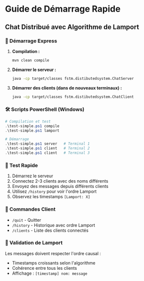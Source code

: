 # Guide de Démarrage Rapide

## Chat Distribué avec Algorithme de Lamport

### 🚀 Démarrage Express

1. **Compilation :**
   ```bash
   mvn clean compile
   ```

2. **Démarrer le serveur :**
   ```bash
   java -cp target/classes fstm.distibutedsystem.ChatServer
   ```

3. **Démarrer des clients (dans de nouveaux terminaux) :**
   ```bash
   java -cp target/classes fstm.distibutedsystem.ChatClient
   ```

### 🛠️ Scripts PowerShell (Windows)

```powershell
# Compilation et test
.\test-simple.ps1 compile
.\test-simple.ps1 lamport

# Démarrage
.\test-simple.ps1 server   # Terminal 1
.\test-simple.ps1 client   # Terminal 2
.\test-simple.ps1 client   # Terminal 3
```

### 📝 Test Rapide

1. Démarrez le serveur
2. Connectez 2-3 clients avec des noms différents
3. Envoyez des messages depuis différents clients
4. Utilisez `/history` pour voir l'ordre Lamport
5. Observez les timestamps `[Lamport: X]`

### 🎯 Commandes Client

- `/quit` - Quitter
- `/history` - Historique avec ordre Lamport  
- `/clients` - Liste des clients connectés

### 🔬 Validation de Lamport

Les messages doivent respecter l'ordre causal :
- Timestamps croissants selon l'algorithme
- Cohérence entre tous les clients
- Affichage : `[timestamp] nom: message`
